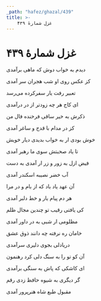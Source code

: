 ```yaml
---
_path: "hafez/ghazal/439"
title: >-
    غزل شمارهٔ ۴۳۹
---
```

# غزل شمارهٔ ۴۳۹

<div class="b" id="bn1"><div class="m1"><p>دیدم به خواب دوش که ماهی برآمدی</p></div>
<div class="m2"><p>کز عکس روی او شب هجران سر آمدی</p></div></div>
<div class="b" id="bn2"><div class="m1"><p>تعبیر رفت یار سفرکرده می‌رسد</p></div>
<div class="m2"><p>ای کاج هر چه زودتر از در درآمدی</p></div></div>
<div class="b" id="bn3"><div class="m1"><p>ذکرش به خیر ساقی فرخنده فال من</p></div>
<div class="m2"><p>کز در مدام با قدح و ساغر آمدی</p></div></div>
<div class="b" id="bn4"><div class="m1"><p>خوش بودی ار به خواب بدیدی دیار خویش</p></div>
<div class="m2"><p>تا یاد صحبتش سوی ما رهبر آمدی</p></div></div>
<div class="b" id="bn5"><div class="m1"><p>فیض ازل به زور و زر ار آمدی به دست</p></div>
<div class="m2"><p>آب خضر نصیبه اسکندر آمدی</p></div></div>
<div class="b" id="bn6"><div class="m1"><p>آن عهد یاد باد که از بام و در مرا</p></div>
<div class="m2"><p>هر دم پیام یار و خط دلبر آمدی</p></div></div>
<div class="b" id="bn7"><div class="m1"><p>کی یافتی رقیب تو چندین مجال ظلم</p></div>
<div class="m2"><p>مظلومی ار شبی به در داور آمدی</p></div></div>
<div class="b" id="bn8"><div class="m1"><p>خامان ره نرفته چه دانند ذوق عشق</p></div>
<div class="m2"><p>دریادلی بجوی دلیری سرآمدی</p></div></div>
<div class="b" id="bn9"><div class="m1"><p>آن کو تو را به سنگ دلی کرد رهنمون</p></div>
<div class="m2"><p>ای کاشکی که پاش به سنگی برآمدی</p></div></div>
<div class="b" id="bn10"><div class="m1"><p>گر دیگری به شیوه حافظ زدی رقم</p></div>
<div class="m2"><p>مقبول طبع شاه هنرپرور آمدی</p></div></div>

